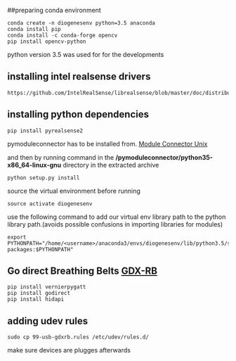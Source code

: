 
##preparing conda environment
```
conda create -n diogenesenv python=3.5 anaconda 
conda install pip
conda install -c conda-forge opencv 
pip install opencv-python
```
python version 3.5 was used for for the developments

## installing intel realsense drivers
```
https://github.com/IntelRealSense/librealsense/blob/master/doc/distribution_linux.md
```
## installing python dependencies
```
pip install pyrealsense2
```

pymoduleconnector has to be installed from. 
[Module Connector Unix](https://www.xethru.com/community/resources/module-connector-unix.80/)

and then by running command in the **/pymoduleconnector/python35-x86_64-linux-gnu** directory in the extracted archive

```
python setup.py install
```

source the virtual environment before running
```
source activate diogenesenv
```
use the following command to add our virtual env library path to the python library path.(avoids possible confusions in importing libraries for modules)
```
export PYTHONPATH="/home/<username>/anaconda3/envs/diogenesenv/lib/python3.5/site-packages:$PYTHONPATH"
```

## Go direct Breathing Belts [GDX-RB](https://www.vernier.com/products/sensors/respiration-monitors/gdx-rb/)


```
pip install vernierpygatt
pip install godirect
pip install hidapi
```

## adding udev rules
```
sudo cp 99-usb-gdxrb.rules /etc/udev/rules.d/ 
```
make sure devices are plugges afterwards






